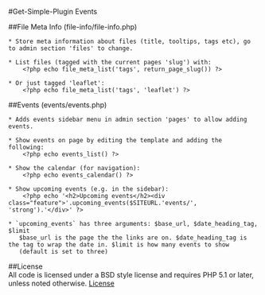 #Get-Simple-Plugin Events

##File Meta Info (file-info/file-info.php)

	* Store meta information about files (title, tooltips, tags etc), go to admin section 'files' to change.

	* List files (tagged with the current pages 'slug') with:
		<?php echo file_meta_list('tags', return_page_slug()) ?>

	* Or just tagged 'leaflet':
		<?php echo file_meta_list('tags', 'leaflet') ?>


##Events (events/events.php)

	* Adds events sidebar menu in admin section 'pages' to allow adding events.

	* Show events on page by editing the template and adding the following:
		<?php echo events_list() ?>

	* Show the calendar (for navigation):
		<?php echo events_calendar() ?>

	* Show upcoming events (e.g. in the sidebar):
		<?php echo '<h2>Upcoming events</h2><div class="feature">'.upcoming_events($SITEURL.'events/', 'strong').'</div>' ?>

	* `upcoming_events` has three arguments: $base_url, $date_heading_tag, $limit
	   $base_url is the page the the links are on. $date_heading_tag is the tag to wrap the date in. $limit is how many events to show
	   (default is set to three)

##License	
	All code is licensed under a BSD style license and requires PHP 5.1 or later, unless noted otherwise.
	[License](https://github.com/dougrdotnet/get-simple-plugins/blob/master/LICENSE)